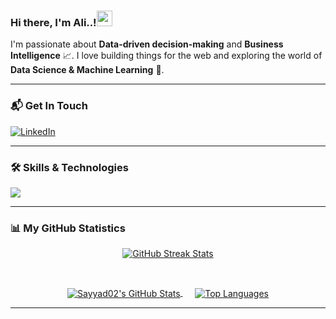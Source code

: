 ### Hi there, I'm Ali..!<img src="https://media.giphy.com/media/hvRJCLFzcasrR4ia7z/giphy.gif" width="25px">

I'm passionate about **Data-driven decision-making** and **Business Intelligence** 📈. I love building things for the web and exploring the world of **Data Science & Machine Learning** 🤖.

---

### 📬 Get In Touch

<p align="left">
  <a href="https://www.linkedin.com/in/shafin-1s/" target="_blank">
    <img src="https://img.shields.io/badge/LinkedIn-0077B5?style=for-the-badge&logo=linkedin&logoColor=white" alt="LinkedIn"/>
  </a>
  </p>

---

### 🛠️ Skills & Technologies

<p align="left">
  <a href="https://skillicons.dev">
    <img src="https://skillicons.dev/icons?i=python,javascript,typescript,html,css,react,nodejs,excel,azure,mysql,docker,git&perline=7" />
    </a>
</p>

---

### 📊 My GitHub Statistics

<p align="center">
  <a href="https://git.io/streak-stats">
    <img src="https://streak-stats.demolab.com/?user=Sayyad02&theme=tokyonight&hide_border=true&date_format=M%20j%5B%2C%20Y%5D" alt="GitHub Streak Stats"/>
  </a>
</p>

<br/>

<p align="center">
 <a href="https://github.com/anuraghazra/github-readme-stats">
   <img align="center" src="https://github-readme-stats.vercel.app/api?username=Sayyad02&show_icons=true&theme=tokyonight&hide_border=true&include_all_commits=true&count_private=true&rank_icon=github" alt="Sayyad02's GitHub Stats"/>
 </a>
 &nbsp;&nbsp;&nbsp;&nbsp; <a href="https://github.com/anuraghazra/github-readme-stats">
  <img align="center" src="https://github-readme-stats.vercel.app/api/top-langs/?username=Sayyad02&layout=compact&theme=tokyonight&hide_border=true&langs_count=8" alt="Top Languages"/>
 </a>
</p>

---

